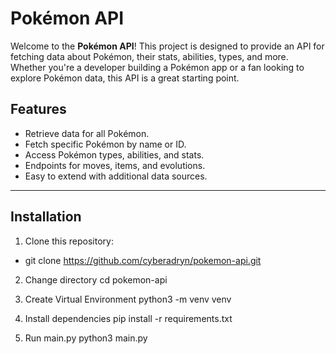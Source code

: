 # Pokémon API

Welcome to the **Pokémon API**! This project is designed to provide an API for fetching data about Pokémon, their stats, abilities, types, and more. Whether you're a developer building a Pokémon app or a fan looking to explore Pokémon data, this API is a great starting point.

## Features
- Retrieve data for all Pokémon.
- Fetch specific Pokémon by name or ID.
- Access Pokémon types, abilities, and stats.
- Endpoints for moves, items, and evolutions.
- Easy to extend with additional data sources.

---

## Installation

1. Clone this repository:
- git clone https://github.com/cyberadryn/pokemon-api.git

2. Change directory 
   cd pokemon-api

3. Create Virtual Environment
   python3 -m venv venv

4. Install dependencies
   pip install -r requirements.txt

5. Run main.py
   python3 main.py
   

